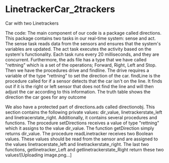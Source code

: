 # LinetrackerCar_2trackers
Car with two Linetrackers

The code:
The main component of our code is a package called directions. This package contains two tasks in our real-time system: sense and act. The sense task reads data from the sensors and ensures that the system's variables are updated. The act task executes the activity based on the system's functionality. Each task runs every 20 milliseconds, and they are concurrent. Furthermore, the ads file has a type that we have called "rettning" which is a set of the operations; Forward, Right, Left and Stop. Then we have the procedures drive and findline. The drive requires a variable of the type "rettning" to set the direction of the car. findLine is the procedure called for if a sensor detects that the car isn't on the line. It finds out if it is the right or left sensor that does not find the line and will then adjust the car according to this information. The truth table shows the direction the car goes for any outcome
 
We also have a protected part of directions.ads called directionobj. This section contains the following private values: dir_value, linetrackerstate_left and linetracerstate_right. Additionally, it contains several procedures and functions. The procedure setDirections receives a value of type "rettning" which it assigns to the value dir_value. The function getDirection simply returns dir_value. The procedure readLinetracker receives two Boolean values. These values should be read from the sensor and are assigned to the values linetracerstate_left and linetrackerstate_right. The last two functions, getlinetracker_Left and getlinetrackerstate_Right return these two values![Uploading image.png…]


